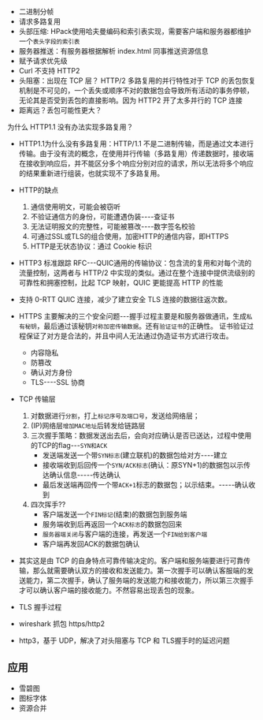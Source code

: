 
+ 二进制分帧
+ 请求多路复用
+ 头部压缩:  HPack使用哈夫曼编码和索引表实现，需要客户端和服务器都维护一个`表头字段的索引表`
+ 服务器推送：有服务器根据解析 index.html 同事推送资源信息
+ 赋予请求优先级
+ Curl 不支持 HTTP2
+ 头阻塞：出现在 TCP 层？ HTTP/2 多路复用的并行特性对于 TCP 的丢包恢复机制是不可见的，一个丢失或顺序不对的数据包会导致所有活动的事务停顿，无论其是否受到丢包的直接影响。因为 HTTP2 开了太多并行的 TCP 连接
+ 距离远？丢包可能性更大？

为什么 HTTP1.1 没有办法实现多路复用？

+ HTTP1.1为什么没有多路复用：HTTP/1.1 不是二进制传输，而是通过文本进行传输。由于没有流的概念，在使用并行传输（多路复用）传递数据时，接收端在接收到响应后，并不能区分多个响应分别对应的请求，所以无法将多个响应的结果重新进行组装，也就实现不了多路复用。

+ HTTP的缺点
  1. 通信使用明文，可能会被窃听
  2. 不验证通信方的身份，可能遭遇伪装----查证书
  3. 无法证明报文的完整性，可能被篡改----数字签名校验
  4. 可通过SSL或TLS的组合使用，加密HTTP的通信内容，即HTTPS
  5. HTTP是无状态协议：通过 Cookie 标识

+ HTTP3 标准跟踪 RFC---QUIC通用的传输协议：包含流的复用和对每个流的流量控制，这两者与 HTTP/2 中实现的类似。通过在整个连接中提供流级别的可靠性和拥塞控制，比起 TCP 映射，QUIC 更能提高 HTTP 的性能
+ 支持 0-RTT QUIC 连接，减少了建立安全 TLS 连接的数据往返次数。

+ HTTPS 主要解决的三个安全问题---握手过程主要是和服务器做通讯，生成`私有秘钥`，最后通过该秘钥`对称加密传输数据`。还有`验证证书`的正确性。 证书验证过程保证了对方是合法的，并且中间人无法通过伪造证书方式进行攻击。
  + 内容隐私
  + 防篡改
  + 确认对方身份
  + TLS----SSL 协商

+ TCP 传输层
  1. 对数据进行`分割`，打上`标记序号及端口号`，发送给网络层；
  2. (IP)网络层`增加MAC地址`后转发给链路层
  3. 三次握手策略：数据发送出去后，会向对应确认是否已送达，过程中使用的TCP的flag---`SYN和ACK`
      + 发送端发送一个带`SYN标志`(建立联机)的数据包给对方----建立
      + 接收端收到后回传一个`SYN/ACK标志`(确认：原SYN+1)的数据包以示传达确认信息-----传达确认
      + 最后发送端再回传一个带`ACK+1`标志的数据包；以示结束。-----确认收到
  4. 四次挥手??
      + 客户端发送一个`FIN标记`(结束)的数据包到服务端
      + 服务端收到后再返回一个`ACK标志`的数据包回来
      + `服务器端关闭`与客户端的连接，再发送一个`FIN给到客户端`
      + 客户端再发回ACK的数据包确认
+ 其实这是由 TCP 的自身特点可靠传输决定的。客户端和服务端要进行可靠传输，那么就需要确认双方的接收和发送能力。第一次握手可以确认客服端的发送能力，第二次握手，确认了服务端的发送能力和接收能力，所以第三次握手才可以确认客户端的接收能力。不然容易出现丢包的现象。

+ TLS 握手过程
+ wireshark 抓包 https/http2
+ http3，基于 UDP，解决了对头阻塞与 TCP 和 TLS握手时的延迟问题

## 应用

+ 雪碧图
+ 图标字体
+ 资源合并
